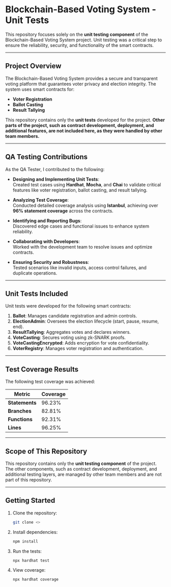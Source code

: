 # **Blockchain-Based Voting System - Unit Tests**

This repository focuses solely on the **unit testing component** of the Blockchain-Based Voting System project. Unit testing was a critical step to ensure the reliability, security, and functionality of the smart contracts.

---

## **Project Overview**

The Blockchain-Based Voting System provides a secure and transparent voting platform that guarantees voter privacy and election integrity. The system uses smart contracts for:

- **Voter Registration**
- **Ballot Casting**
- **Result Tallying**

This repository contains only the **unit tests** developed for the project. **Other parts of the project, such as contract development, deployment, and additional features, are not included here, as they were handled by other team members.**

---

## **QA Testing Contributions**

As the QA Tester, I contributed to the following:

- **Designing and Implementing Unit Tests**:  
  Created test cases using **Hardhat**, **Mocha**, and **Chai** to validate critical features like voter registration, ballot casting, and result tallying.

- **Analyzing Test Coverage**:  
  Conducted detailed coverage analysis using **Istanbul**, achieving over **96% statement coverage** across the contracts.

- **Identifying and Reporting Bugs**:  
  Discovered edge cases and functional issues to enhance system reliability.

- **Collaborating with Developers**:  
  Worked with the development team to resolve issues and optimize contracts.

- **Ensuring Security and Robustness**:  
  Tested scenarios like invalid inputs, access control failures, and duplicate operations.

---

## **Unit Tests Included**

Unit tests were developed for the following smart contracts:

1. **Ballot**: Manages candidate registration and admin controls.
2. **ElectionAdmin**: Oversees the election lifecycle (start, pause, resume, end).
3. **ResultTallying**: Aggregates votes and declares winners.
4. **VoteCasting**: Secures voting using zk-SNARK proofs.
5. **VoteCastingEncrypted**: Adds encryption for vote confidentiality.
6. **VoterRegistry**: Manages voter registration and authentication.

---

## **Test Coverage Results**

The following test coverage was achieved:

| **Metric**    | **Coverage**  |
|---------------|---------------|
| **Statements** | 96.23%       |
| **Branches**   | 82.81%       |
| **Functions**  | 92.31%       |
| **Lines**      | 96.25%       |

---

## **Scope of This Repository**

This repository contains only the **unit testing component** of the project. The other components, such as contract development, deployment, and additional testing layers, are managed by other team members and are not part of this repository.

---

## **Getting Started**

1. Clone the repository:
   ```bash
   git clone <>
   ```
2. Install dependencies:
   ```bash
   npm install
   ```
3. Run the tests:
   ```bash
   npx hardhat test
   ```
4. View coverage:
   ```bash
   npx hardhat coverage
   ```
